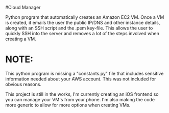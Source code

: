 #Cloud Manager

Python program that automatically creates an Amazon EC2 VM. Once a VM is created, it emails the user the public IP/DNS and other instance details, along with an SSH script and the .pem key-file. This allows the user to quickly SSH into the server and removes a lot of the steps involved when creating a VM. 

# NOTE:
This python program is missing a "constants.py" file that includes sensitive information needed about your AWS account. This was not included for obvious reasons.

This project is still in the works, I'm currently creating an iOS frontend so you can manage your VM's from your phone. I'm also making the code more generic to allow for more options when creating VMs. 
